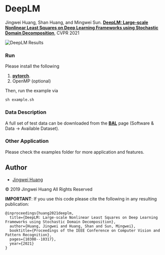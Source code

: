 # DeepLM

Jingwei Huang, Shan Huang, and Mingwei Sun. [**DeepLM: Large-scale Nonlinear Least Squares on Deep Learning Frameworks using Stochastic Domain Decomposition**](https://openaccess.thecvf.com/content/CVPR2021/papers/Huang_DeepLM_Large-Scale_Nonlinear_Least_Squares_on_Deep_Learning_Frameworks_Using_CVPR_2021_paper.pdf), CVPR 2021

<!-- ## Processing Result -->
![DeepLM Results](https://github.com/hjwdzh/DeepLM/raw/main/imgs/teaser.jpg)

### Run
Please install the following
1. [**pytorch**](https://pytorch.org).
2. OpenMP (optional)

Then, run the example via
```
sh example.sh
```

### Data Description
A full set of test data can be downloaded from the [**BAL**](http://grail.cs.washington.edu/projects/bal/) page (Software & Data -> Available Dataset).

### Other Application
Please check the examples folder for more application and features.

## Author
- [Jingwei Huang](mailto:jingweih@stanford.edu)

&copy; 2019 Jingwei Huang All Rights Reserved

**IMPORTANT**: If you use this code please cite the following in any resulting publication:
```
@inproceedings{huang2021deeplm,
  title={DeepLM: Large-scale Nonlinear Least Squares on Deep Learning Frameworks using Stochastic Domain Decomposition},
  author={Huang, Jingwei and Huang, Shan and Sun, Mingwei},
  booktitle={Proceedings of the IEEE Conference on Computer Vision and Pattern Recognition},
  pages={10308--10317},
  year={2021}
}
```
